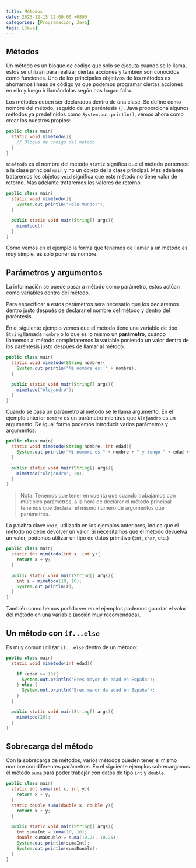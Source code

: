 ```yaml
---
title: Métodos
date: 2023-12-15 12:00:00 +0800
categories: [Programación, Java]
tags: [Java]
---
```


## Métodos

Un método es un bloque de código que solo se ejecuta cuando se le llama, estos se utilizan para realizar ciertas acciones y también son conocidos como funciones. Uno de los principales objetivos de los métodos es ahorrarnos lineas de código ya que podemos programar ciertas acciones en ello y luego ir llamándolas según nos hagan falta.

Los métodos deben ser declarados dentro de una clase. Se define como nombre del método, seguido de un paréntesis `()`. Java proporciona algunos métodos ya predefinidos como `System.out.println()`, vemos ahora como crear los nuestros propios:

```java
public class main{
  static void mimétodo(){
    // Bloque de codigo del método
  }
}
```

`mimétodo` es el nombre del método
`static` significa que el método pertenece a la clase principal `main` y no un objeto de la clase principal. Mas adelante trataremos los objetos
`void` significa que este método no tiene valor de retorno. Mas adelante trataremos los valores de retorno.

```java
public class main{
  static void mimétodo(){
    System.out.println("Hola Mundo!");
  }

  public static void main(String[] args){
    mimétodo();
  }
}
```

Como vemos en el ejemplo la forma que tenemos de llamar a un método es muy simple, es solo poner su nombre.

## Parámetros y argumentos

La información se puede pasar a método como parámetro, estos actúan como variables dentro del método.

Para especificar a estos parámetros sera necesario que los declaremos dentro justo después de declarar el nombre del método y dentro del paréntesis.

En el siguiente ejemplo vemos que el método tiene una variable de tipo `String` llamada `nombre` o lo que es lo mismo un **parámetro**, cuando llamemos al método completaremos la variable poniendo un valor dentro de los paréntesis justo después de llamar al método.

```java
public class main{
  static void mimétodo(String nombre){
    System.out.println("Mi nombre es: " + nombre);
  }

  public static void main(String[] args){
    mimétodo("Alejandro");
  }
}
```

Cuando se pasa un parámetro al método se le llama argumento. En el ejemplo anterior `nombre` es un parámetro mientras que `Alejandro` es un argumento. De igual forma podemos introducir varios parámetros y argumentos:

```java
public class main{
  static void mimétodo(String nombre, int edad){
    System.out.println("Mi nombre es " + nombre + " y tengo " + edad + " años");
  }

  public static void main(String[] args){
    mimétodo("Alejandro", 20);
  }
}
```

> Nota: Tenemos que tener en cuenta que cuando trabajamos con múltiples parámetros, a la hora de declarar el método principal tenemos que declarar el mismo numero de argumentos que parámetros.

La palabra clave `void`, utilizada en los ejemplos anteriores, indica que el método no debe devolver un valor. Si necesitamos que el método devuelva un valor, podemos utilizar un tipo de datos primitivo (`int`, `char`, etc.)

```java
public class main{
  static int mimétodo(int x, int y){
    return x + y;
  }

  public static void main(String[] args){
    int z = mimétodo(10, 10);
    System.out.println(z);
  }
}
```

También como hemos podido ver en el ejemplos podemos guardar el valor del método en una variable (acción muy recomendada).

## Un método con `if...else`

Es muy comun utilizar `if...else` dentro de un método:

```java
public class main{
  static void mimétodo(int edad){

    if (edad >= 18){
      System.out.println("Eres mayor de edad en España");
    } else {
      System.out.println("Eres menor de edad en España");
    }
  }

  public static void main(String[] args){
    mimétodo(20);
  }
}
```

## Sobrecarga del método

Con la sobrecarga de métodos, varios métodos pueden tener el mismo nombre con diferentes parámetros. En el siguiente ejemplos sobrecargamos el método `suma` para poder trabajar con datos de tipo `int` y `double`.

```java
public class main{
  static int suma(int x, int y){
    return x + y;
  }
  static double suma(double x, double y){
    return x + y;
  }

  public static void main(String[] args){
    int sumaInt = suma(10, 10);
    double sumaDouble = suma(10.25, 10.25);
    System.out.println(sumaInt);
    System.out.println(sumaDouble);
  }
}
```
